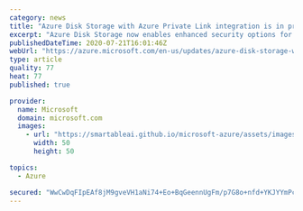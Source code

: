 ```yaml
---
category: news
title: "Azure Disk Storage with Azure Private Link integration is in preview"
excerpt: "Azure Disk Storage now enables enhanced security options for export and import via integration with Azure Private Link."
publishedDateTime: 2020-07-21T16:01:46Z
webUrl: "https://azure.microsoft.com/en-us/updates/azure-disk-storage-with-azure-private-link-integration-is-in-preview/"
type: article
quality: 77
heat: 77
published: true

provider:
  name: Microsoft
  domain: microsoft.com
  images:
    - url: "https://smartableai.github.io/microsoft-azure/assets/images/organizations/microsoft.com-50x50.jpg"
      width: 50
      height: 50

topics:
  - Azure

secured: "WwCwDqFIpEAf8jM9gveVH1aNi74+Eo+BqGeennUgFm/p7G8o+nfd+YKJYYmPcLJ5burl7YhWfcHiF5j99XIFsfrbGI3wIbEpFJKf/MuFCPyrMmgGnqCjH9nXfj9TZAKt1lhXHZT645O0VuwBAlLYZakLiOCaVRlGOysfJnBY/jfztnksjP0tTsM0C1LBZt71CyyciXYZentjOwaH98fkEdboRSFd4OI4s6YE4TMYdbwOaNju7KJ+hkiY3w/PMinyv7t08ikdQ2no4PkcG+Oig76kVoDww/Y0QCymGLroa7xXnMTgh8YpMGPLA+eA58RV9ZG83UTe50jQXk+pI0tkrA==;pp1jxM3Dg/4J/sQ+WOaopA=="
---
```


